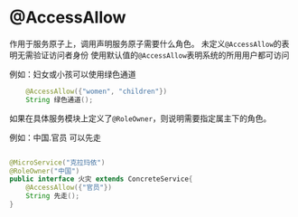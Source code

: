 # @AccessAllow

作用于服务原子上，调用声明服务原子需要什么角色。
未定义`@AccessAllow`的表明无需验证访问者身份
使用默认值的`@AccessAllow`表明系统的所用用户都可访问

例如：妇女或小孩可以使用绿色通道
```java
    @AccessAllow({"women", "children"})
    String 绿色通道();
```

如果在具体服务模块上定义了`@RoleOwner`，则说明需要指定属主下的角色。

例如：中国.官员 可以先走

```java

@MicroService("克拉玛依")
@RoleOwner("中国")
public interface 火灾 extends ConcreteService{
    @AccessAllow({"官员"})
    String 先走();
}
```